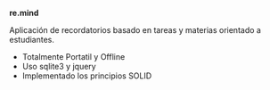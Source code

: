 
**re.mind**

Aplicación de recordatorios basado en tareas y materias orientado a estudiantes.

- Totalmente Portatil y Offline
- Uso sqlite3 y jquery
- Implementado los principios SOLID
